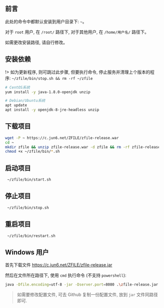 
## 前言

此处的命令中都默认安装到用户目录下: `~`。

对于 `root` 用户, 在 `/root/` 路径下, 对于其他用户, 在 `/home/用户名/` 路径下。

如需更改安装路径, 请自行修改。

## 安装依赖

!> 如为更新程序, 则可跳过此步骤, 但要执行命令, 停止服务并清理上个版本的程序:  `~/zfile/bin/stop.sh && rm -rf ~/zfile`

```bash
# CentOS系统
yum install -y java-1.8.0-openjdk unzip

# Debian/Ubuntu系统
apt update
apt install -y openjdk-8-jre-headless unzip
```

## 下载项目

```bash
wget -P ~ https://c.jun6.net/ZFILE/zfile-release.war
cd ~
mkdir zfile && unzip zfile-release.war -d zfile && rm -rf zfile-release.war
chmod +x ~/zfile/bin/*.sh
```

## 启动项目

```bash
 ~/zfile/bin/start.sh
```

## 停止项目

```bash
 ~/zfile/bin/stop.sh
```

## 重启项目

```bash
 ~/zfile/bin/restart.sh
```

## Windows 用户

首先下载文件 https://c.jun6.net/ZFILE/zfile-release.jar

然后在文件所在路径下, 使用 `cmd` 执行命令 (不支持 `powershell`):

```bash
java -Dfile.encoding=utf-8 -jar -Dserver.port=8080 .\zfile-release.jar
```

> 如需要修改配置文件, 可去 Github 复制一份配置文件, 放到 `jar` 文件同路径即可.
